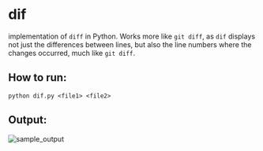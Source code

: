 # dif 
implementation of `diff` in Python. 
Works more like `git diff`, as `dif` displays not just the differences between lines, 
but also the line numbers where the changes occurred, much like `git diff`.

## How to run:
`python dif.py <file1> <file2>`

## Output:
![sample_output](https://i.imgur.com/iEIqiG4.png)
